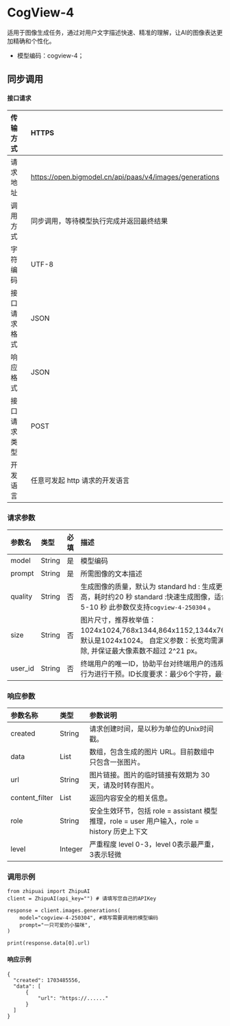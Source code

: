 # CogView-4

适用于图像生成任务，通过对用户文字描述快速、精准的理解，让AI的图像表达更加精确和个性化。

- 模型编码：cogview-4；

## 同步调用

#### 接口请求

| 传输方式     | HTTPS                                                   |
| :----------- | :------------------------------------------------------ |
| 请求地址     | https://open.bigmodel.cn/api/paas/v4/images/generations |
| 调用方式     | 同步调用，等待模型执行完成并返回最终结果                |
| 字符编码     | UTF-8                                                   |
| 接口请求格式 | JSON                                                    |
| 响应格式     | JSON                                                    |
| 接口请求类型 | POST                                                    |
| 开发语言     | 任意可发起 http 请求的开发语言                          |

### 请求参数

| 参数名  | 类型   | 必填 | 描述                                                         |
| :------ | :----- | :--- | :----------------------------------------------------------- |
| model   | String | 是   | 模型编码                                                     |
| prompt  | String | 是   | 所需图像的文本描述                                           |
| quality | String | 否   | 生成图像的质量，默认为 standard hd : 生成更精细、细节更丰富的图像，整体一致性更高，耗时约20 秒 standard :快速生成图像，适合对生成速度有较高要求的场景，耗时约 5-10 秒 此参数仅支持`cogview-4-250304` 。 |
| size    | String | 否   | 图片尺寸，推荐枚举值：1024x1024,768x1344,864x1152,1344x768,1152x864,1440x720,720x1440，默认是1024x1024。 自定义参数：长宽均需满足 512px - 2048px 之间，需被16整除, 并保证最大像素数不超过 2^21 px。 |
| user_id | String | 否   | 终端用户的唯一ID，协助平台对终端用户的违规行为、生成违法及不良信息或其他滥用行为进行干预。ID长度要求：最少6个字符，最多128个字符。 |

### 响应参数

| 参数名称       | 类型    | 参数说明                                                     |
| :------------- | :------ | :----------------------------------------------------------- |
| created        | String  | 请求创建时间，是以秒为单位的Unix时间戳。                     |
| data           | List    | 数组，包含生成的图片 URL。目前数组中只包含一张图片。         |
| url            | String  | 图片链接。图片的临时链接有效期为 30天，请及时转存图片。      |
| content_filter | List    | 返回内容安全的相关信息。                                     |
| role           | String  | 安全生效环节，包括 role = assistant 模型推理，role = user 用户输入，role = history 历史上下文 |
| level          | Integer | 严重程度 level 0-3，level 0表示最严重，3表示轻微             |

### 调用示例

```
from zhipuai import ZhipuAI
client = ZhipuAI(api_key="") # 请填写您自己的APIKey
  
response = client.images.generations(
    model="cogview-4-250304", #填写需要调用的模型编码
    prompt="一只可爱的小猫咪",
)

print(response.data[0].url)
```



#### 响应示例

```
{
  "created": 1703485556,
  "data": [
      {
          "url": "https://......"
      }
  ]
}
```